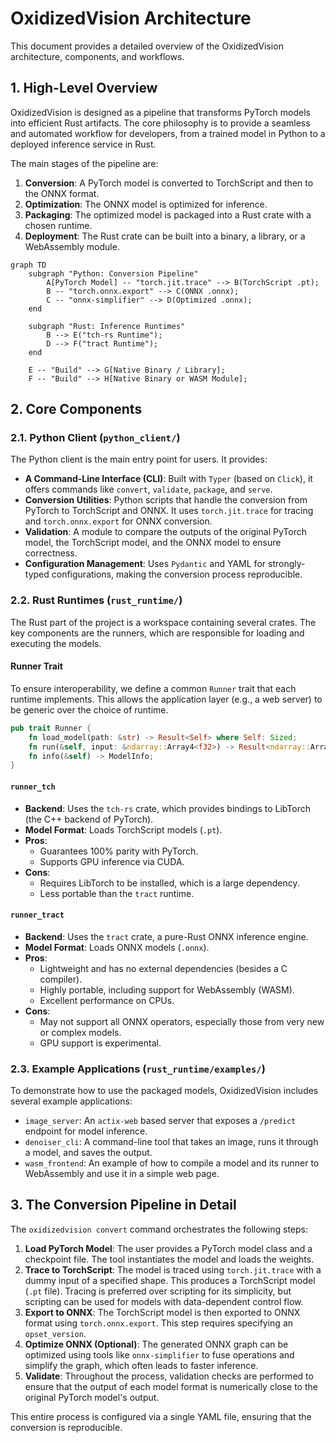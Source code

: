 # OxidizedVision Architecture

This document provides a detailed overview of the OxidizedVision architecture, components, and workflows.

## 1. High-Level Overview

OxidizedVision is designed as a pipeline that transforms PyTorch models into efficient Rust artifacts. The core philosophy is to provide a seamless and automated workflow for developers, from a trained model in Python to a deployed inference service in Rust.

The main stages of the pipeline are:

1.  **Conversion**: A PyTorch model is converted to TorchScript and then to the ONNX format.
2.  **Optimization**: The ONNX model is optimized for inference.
3.  **Packaging**: The optimized model is packaged into a Rust crate with a chosen runtime.
4.  **Deployment**: The Rust crate can be built into a binary, a library, or a WebAssembly module.

```mermaid
graph TD
    subgraph "Python: Conversion Pipeline"
        A[PyTorch Model] -- "torch.jit.trace" --> B(TorchScript .pt);
        B -- "torch.onnx.export" --> C(ONNX .onnx);
        C -- "onnx-simplifier" --> D(Optimized .onnx);
    end

    subgraph "Rust: Inference Runtimes"
        B --> E("tch-rs Runtime");
        D --> F("tract Runtime");
    end

    E -- "Build" --> G[Native Binary / Library];
    F -- "Build" --> H[Native Binary or WASM Module];
```

## 2. Core Components

### 2.1. Python Client (`python_client/`)

The Python client is the main entry point for users. It provides:

-   **A Command-Line Interface (CLI)**: Built with `Typer` (based on `Click`), it offers commands like `convert`, `validate`, `package`, and `serve`.
-   **Conversion Utilities**: Python scripts that handle the conversion from PyTorch to TorchScript and ONNX. It uses `torch.jit.trace` for tracing and `torch.onnx.export` for ONNX conversion.
-   **Validation**: A module to compare the outputs of the original PyTorch model, the TorchScript model, and the ONNX model to ensure correctness.
-   **Configuration Management**: Uses `Pydantic` and YAML for strongly-typed configurations, making the conversion process reproducible.

### 2.2. Rust Runtimes (`rust_runtime/`)

The Rust part of the project is a workspace containing several crates. The key components are the runners, which are responsible for loading and executing the models.

#### Runner Trait

To ensure interoperability, we define a common `Runner` trait that each runtime implements. This allows the application layer (e.g., a web server) to be generic over the choice of runtime.

```rust
pub trait Runner {
    fn load_model(path: &str) -> Result<Self> where Self: Sized;
    fn run(&self, input: &ndarray::Array4<f32>) -> Result<ndarray::Array4<f32>>;
    fn info(&self) -> ModelInfo;
}
```

#### `runner_tch`

-   **Backend**: Uses the `tch-rs` crate, which provides bindings to LibTorch (the C++ backend of PyTorch).
-   **Model Format**: Loads TorchScript models (`.pt`).
-   **Pros**:
    -   Guarantees 100% parity with PyTorch.
    -   Supports GPU inference via CUDA.
-   **Cons**:
    -   Requires LibTorch to be installed, which is a large dependency.
    -   Less portable than the `tract` runtime.

#### `runner_tract`

-   **Backend**: Uses the `tract` crate, a pure-Rust ONNX inference engine.
-   **Model Format**: Loads ONNX models (`.onnx`).
-   **Pros**:
    -   Lightweight and has no external dependencies (besides a C compiler).
    -   Highly portable, including support for WebAssembly (WASM).
    -   Excellent performance on CPUs.
-   **Cons**:
    -   May not support all ONNX operators, especially those from very new or complex models.
    -   GPU support is experimental.

### 2.3. Example Applications (`rust_runtime/examples/`)

To demonstrate how to use the packaged models, OxidizedVision includes several example applications:

-   `image_server`: An `actix-web` based server that exposes a `/predict` endpoint for model inference.
-   `denoiser_cli`: A command-line tool that takes an image, runs it through a model, and saves the output.
-   `wasm_frontend`: An example of how to compile a model and its runner to WebAssembly and use it in a simple web page.

## 3. The Conversion Pipeline in Detail

The `oxidizedvision convert` command orchestrates the following steps:

1.  **Load PyTorch Model**: The user provides a PyTorch model class and a checkpoint file. The tool instantiates the model and loads the weights.
2.  **Trace to TorchScript**: The model is traced using `torch.jit.trace` with a dummy input of a specified shape. This produces a TorchScript model (`.pt` file). Tracing is preferred over scripting for its simplicity, but scripting can be used for models with data-dependent control flow.
3.  **Export to ONNX**: The TorchScript model is then exported to ONNX format using `torch.onnx.export`. This step requires specifying an `opset_version`.
4.  **Optimize ONNX (Optional)**: The generated ONNX graph can be optimized using tools like `onnx-simplifier` to fuse operations and simplify the graph, which often leads to faster inference.
5.  **Validate**: Throughout the process, validation checks are performed to ensure that the output of each model format is numerically close to the original PyTorch model's output.

This entire process is configured via a single YAML file, ensuring that the conversion is reproducible.
